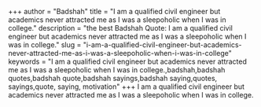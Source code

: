 +++
author = "Badshah"
title = "I am a qualified civil engineer but academics never attracted me as I was a sleepoholic when I was in college."
description = "the best Badshah Quote: I am a qualified civil engineer but academics never attracted me as I was a sleepoholic when I was in college."
slug = "i-am-a-qualified-civil-engineer-but-academics-never-attracted-me-as-i-was-a-sleepoholic-when-i-was-in-college"
keywords = "I am a qualified civil engineer but academics never attracted me as I was a sleepoholic when I was in college.,badshah,badshah quotes,badshah quote,badshah sayings,badshah saying,quotes, sayings,quote, saying, motivation"
+++
I am a qualified civil engineer but academics never attracted me as I was a sleepoholic when I was in college.

